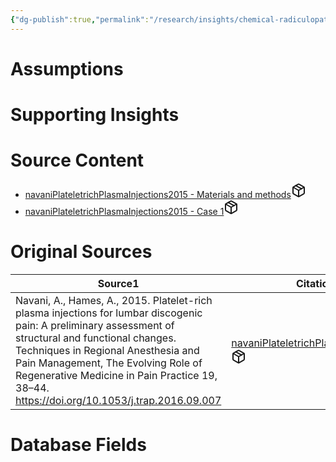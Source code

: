 ```yaml
---
{"dg-publish":true,"permalink":"/research/insights/chemical-radiculopathy-can-be-resolved-with-intradiscal-10-x-prp-within-two-weeks/"}
---
```


# Assumptions
<div><ul class="dataview list-view-ul"></ul></div>

# Supporting Insights
<div><ul class="dataview list-view-ul"></ul></div>

# Source Content
<div><ul class="dataview list-view-ul"><li><span><a data-tooltip-position="top" aria-label="Research/Source Content/navaniPlateletrichPlasmaInjections2015 - Materials and methods.md" data-href="Research/Source Content/navaniPlateletrichPlasmaInjections2015 - Materials and methods.md" href="Research/Source Content/navaniPlateletrichPlasmaInjections2015 - Materials and methods.md" class="internal-link" target="_blank" rel="noopener" fileclass-name="Research Links">navaniPlateletrichPlasmaInjections2015 - Materials and methods</a><a class="metadata-menu fileclass-icon"><svg xmlns="http://www.w3.org/2000/svg" width="24" height="24" viewBox="0 0 24 24" fill="none" stroke="currentColor" stroke-width="2" stroke-linecap="round" stroke-linejoin="round" class="svg-icon lucide-package"><path d="m7.5 4.27 9 5.15"></path><path d="M21 8a2 2 0 0 0-1-1.73l-7-4a2 2 0 0 0-2 0l-7 4A2 2 0 0 0 3 8v8a2 2 0 0 0 1 1.73l7 4a2 2 0 0 0 2 0l7-4A2 2 0 0 0 21 16Z"></path><path d="m3.3 7 8.7 5 8.7-5"></path><path d="M12 22V12"></path></svg></a></span></li><li><span><a data-tooltip-position="top" aria-label="Research/Source Content/navaniPlateletrichPlasmaInjections2015 - Case 1.md" data-href="Research/Source Content/navaniPlateletrichPlasmaInjections2015 - Case 1.md" href="Research/Source Content/navaniPlateletrichPlasmaInjections2015 - Case 1.md" class="internal-link" target="_blank" rel="noopener" fileclass-name="Research Links">navaniPlateletrichPlasmaInjections2015 - Case 1</a><a class="metadata-menu fileclass-icon"><svg xmlns="http://www.w3.org/2000/svg" width="24" height="24" viewBox="0 0 24 24" fill="none" stroke="currentColor" stroke-width="2" stroke-linecap="round" stroke-linejoin="round" class="svg-icon lucide-package"><path d="m7.5 4.27 9 5.15"></path><path d="M21 8a2 2 0 0 0-1-1.73l-7-4a2 2 0 0 0-2 0l-7 4A2 2 0 0 0 3 8v8a2 2 0 0 0 1 1.73l7 4a2 2 0 0 0 2 0l7-4A2 2 0 0 0 21 16Z"></path><path d="m3.3 7 8.7 5 8.7-5"></path><path d="M12 22V12"></path></svg></a></span></li></ul></div>

# Original Sources
<div><table class="dataview table-view-table"><thead class="table-view-thead"><tr class="table-view-tr-header"><th class="table-view-th"><span>Source</span><span class="dataview small-text">1</span></th><th class="table-view-th"><span>Citation Key</span></th></tr></thead><tbody class="table-view-tbody"><tr><td><span>Navani, A., Hames, A., 2015. Platelet-rich plasma injections for lumbar discogenic pain: A preliminary assessment of structural and functional changes. Techniques in Regional Anesthesia and Pain Management, The Evolving Role of Regenerative Medicine in Pain Practice 19, 38–44. <a rel="noopener" class="external-link" href="https://doi.org/10.1053/j.trap.2016.09.007" target="_blank">https://doi.org/10.1053/j.trap.2016.09.007</a></span></td><td><span><a data-tooltip-position="top" aria-label="Research/Evidence Sources/navaniPlateletrichPlasmaInjections2015.md" data-href="Research/Evidence Sources/navaniPlateletrichPlasmaInjections2015.md" href="Research/Evidence Sources/navaniPlateletrichPlasmaInjections2015.md" class="internal-link" target="_blank" rel="noopener" fileclass-name="Research Links">navaniPlateletrichPlasmaInjections2015</a><a class="metadata-menu fileclass-icon"><svg xmlns="http://www.w3.org/2000/svg" width="24" height="24" viewBox="0 0 24 24" fill="none" stroke="currentColor" stroke-width="2" stroke-linecap="round" stroke-linejoin="round" class="svg-icon lucide-package"><path d="m7.5 4.27 9 5.15"></path><path d="M21 8a2 2 0 0 0-1-1.73l-7-4a2 2 0 0 0-2 0l-7 4A2 2 0 0 0 3 8v8a2 2 0 0 0 1 1.73l7 4a2 2 0 0 0 2 0l7-4A2 2 0 0 0 21 16Z"></path><path d="m3.3 7 8.7 5 8.7-5"></path><path d="M12 22V12"></path></svg></a></span></td></tr></tbody></table></div>

# Database Fields